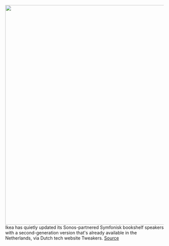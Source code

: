 <img src='https://cdn.vox-cdn.com/thumbor/ar_isNsVoIoYRZiqoE8tktxivoo=/0x0:1794x1088/1200x800/filters:focal(754x401:1040x687)/cdn.vox-cdn.com/uploads/chorus_image/image/70360296/Screen_Shot_2022_01_07_at_1.06.26_PM.0.png' width='700px' /><br/>
Ikea has quietly updated its Sonos-partnered Symfonisk bookshelf speakers with a second-generation version that's already available in the Netherlands, via Dutch tech website Tweakers.
<a href='https://www.theverge.com/2022/1/7/22872141/ikea-sonos-second-gen-symfonisk-bookshelf-speaker-update'> Source <a/>